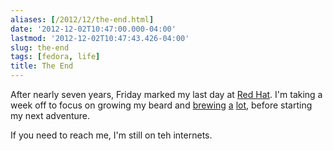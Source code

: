 ```yaml
---
aliases: [/2012/12/the-end.html]
date: '2012-12-02T10:47:00.000-04:00'
lastmod: '2012-12-02T10:47:43.426-04:00'
slug: the-end
tags: [fedora, life]
title: The End
---
```


  
After nearly seven years, Friday marked my last day at [Red
Hat](http://www.redhat.com/). I'm taking a week off to focus on growing my
beard and [brewing](http://hopville.com/recipe/1651119)
[a](http://hopville.com/recipe/1664369)
[lot](http://hopville.com/recipe/1664372), before starting my next adventure.  
  
If you need to reach me, I'm still on teh internets.

